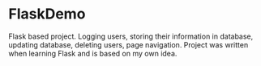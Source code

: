 # FlaskDemo
 Flask based project. Logging users, storing their information in database, updating database, deleting users, page navigation. Project was written when learning Flask and is based on my own idea.
